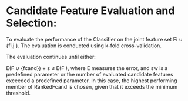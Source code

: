 # Candidate Feature Evaluation and Selection:

To evaluate the performance of the Classifier on the joint feature set Fi ∪ {fi,j }. The evaluation is conducted using k-fold cross-validation. 

The evaluation continues until either:

E\(F ∪ {fcand}\) + ε ≤ E\(F \), where E measures the error, and εw is a predefined parameter or the number of evaluated candidate features exceeded a predefined parameter. In this case, the highest performing member of RankedFcand is chosen, given that it exceeds the minimum threshold.  


